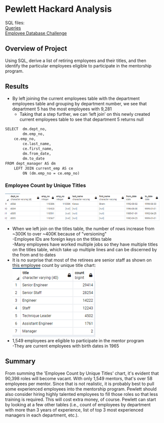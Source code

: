 # Pewlett Hackard Analysis
  
SQL files:  
[Queries](/Queries/queries.sql)  
[Employee Database Challenge](/Queries/SQL/Employee_Database_Challenge.sql)  
  
## Overview of Project
Using SQL, derive a list of retiring employees and their titles, and then identify the particular employees eligible to participate in the mentorship program.
  
## Results
* By left joining the current employees table with the department employees table and grouping by department number, we see that department 5 has the most employees with 9,281  
	- Taking that a step further, we can ‘left join’ on this newly created current employees table to see that department 5 returns null  
```
SELECT  dm.dept_no,
        dm.emp_no,
	ce.emp_no,
        ce.last_name,
        ce.first_name,
        dm.from_date,
        dm.to_date
FROM dept_manager AS dm
    LEFT JOIN current_emp AS ce
        ON (dm.emp_no = ce.emp_no)
```  
### Employee Count by Unique Titles  
![Department 5](/Department_5.png "Department 5")  
* When we left join on the titles table, the number of rows increase from ~300K to over ~400K because of "versioning"  
	-Employee IDs are foreign keys on the titles table  
	-Many employees have worked multiple jobs so they have multiple titles on the titles table, which take up multiple lines and can be discerned by the from and to dates  
* It is no surprise that most of the retirees are senior staff as shown on this employee count by unique title chart:  
![Employees_By_Unique_Title](/Employees_By_Unique_Title.png "Employees_By_Unique_Title")  
* 1,549 employees are eligible to participate in the mentor program  
	-They are current employees with birth dates in 1965  
  
## Summary
From summing the 'Employee Count by Unique Titles' chart, it's evident that 90,398 roles will become vacant.  With only 1,549 mentors, that's over 58 employees per mentor.  Since that is not realistic, it is probably best to pull some experienced employees into the mentorship program.  Pewlett should also consider hiring highly talented employees to fill those roles so that less training is required.  This will cost extra money, of course.  Pewlett can start by looking at a few other tables (i.e., count of employees by department with more than 3 years of experience, list of top 3 most experienced managers in each department, etc.).    
  

